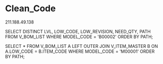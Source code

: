 # Clean_Code

211.188.49.138

SELECT DISTINCT LVL, LOW_CODE, LOW_REVISION, NEED_QTY, PATH
FROM V_BOM_LIST
WHERE MODEL_CODE = 'B00002'
ORDER BY PATH;

SELECT * FROM V_BOM_LIST A 
LEFT OUTER JOIN V_ITEM_MASTER B 
ON A.LOW_CODE = B.ITEM_CODE 
WHERE MODEL_CODE = 'M00001'
 ORDER BY PATH;
